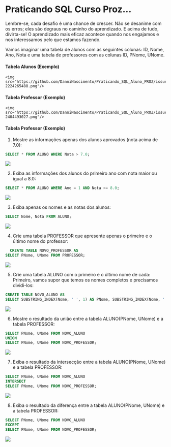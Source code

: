# Praticando SQL Curso Proz...

Lembre-se, cada desafio é uma chance de crescer. Não se desanime com os erros; eles são degraus no caminho do aprendizado. E acima de tudo, divirta-se! 
O aprendizado mais eficaz acontece quando nos engajamos e nos interessamos pelo que estamos fazendo.

 Vamos imaginar uma tabela de alunos com as seguintes colunas: ID, Nome, Ano, Nota e uma tabela de professores com as colunas ID, PNome, UNome.

#### Tabela Alunos (Exemplo)
```
<img src="https://github.com/DanniNascimento/Praticando_SQL_Aluno_PROZ/issues/1#issuecomment-2224265488.png"/>

```

#### Tabela Professor (Exemplo)
```
<img src="https://github.com/DanniNascimento/Praticando_SQL_Aluno_PROZ/issues/2#issue-2404493027.png"/>

```
#### Tabela Professor (Exemplo)

1. Mostre as informações apenas dos alunos aprovados (nota acima de 7.0):
```sql
SELECT * FROM ALUNO WHERE Nota > 7.0;
```
<img src="https://github.com/DanniNascimento/Praticando_SQL_Aluno_PROZ/issues/2#issue-2404493027.png"/>

2. Exiba as informações dos alunos do primeiro ano com nota maior ou igual a 8.0:
```sql
SELECT * FROM ALUNO WHERE Ano = 1 AND Nota >= 8.0;
```
<img src="https://github.com/DanniNascimento/Praticando_SQL_Aluno_PROZ/issues/3#issue-2404501419.png"/>

3. Exiba apenas os nomes e as notas dos alunos:
```sql
SELECT Nome, Nota FROM ALUNO;
```
<img src="https://github.com/DanniNascimento/Praticando_SQL_Aluno_PROZ/issues/4#issue-2404518512.png"/>

4. Crie uma tabela PROFESSOR que apresente apenas o primeiro e o último nome do professor:
 ```sql
   CREATE TABLE NOVO_PROFESSOR AS 
SELECT PNome, UNome FROM PROFESSOR;
```
<img src="https://github.com/DanniNascimento/Praticando_SQL_Aluno_PROZ/issues/5#issue-2404520732.png"/>

5. Crie uma tabela ALUNO com o primeiro e o último nome de cada:
Primeiro, vamos supor que temos os nomes completos e precisamos dividi-los:
 ```sql
CREATE TABLE NOVO_ALUNO AS
SELECT SUBSTRING_INDEX(Nome, ' ', 1) AS PNome, SUBSTRING_INDEX(Nome, ' ', -1) AS UNome FROM ALUNO;
```
<img src="https://github.com/DanniNascimento/Praticando_SQL_Aluno_PROZ/issues/6#issue-2404522315.png"/>

6. Mostre o resultado da união entre a tabela ALUNO(PNome, UNome) e a tabela PROFESSOR:
 ```sql
SELECT PNome, UNome FROM NOVO_ALUNO
UNION
SELECT PNome, UNome FROM NOVO_PROFESSOR;
```
<img src="https://github.com/DanniNascimento/Praticando_SQL_Aluno_PROZ/issues/7#issue-2404524308.png"/>

7. Exiba o resultado da intersecção entre a tabela ALUNO(PNome, UNome) e a tabela PROFESSOR:
```sql
SELECT PNome, UNome FROM NOVO_ALUNO
INTERSECT
SELECT PNome, UNome FROM NOVO_PROFESSOR;
```
<img src="https://github.com/DanniNascimento/Praticando_SQL_Aluno_PROZ/issues/8#issue-2404525252.png"/>

8. Exiba o resultado da diferença entre a tabela ALUNO(PNome, UNome) e a tabela PROFESSOR:
 ```sql
SELECT PNome, UNome FROM NOVO_ALUNO
EXCEPT
SELECT PNome, UNome FROM NOVO_PROFESSOR;
```
<img src="https://github.com/DanniNascimento/Praticando_SQL_Aluno_PROZ/issues/9#issue-2404525971.png"/>

